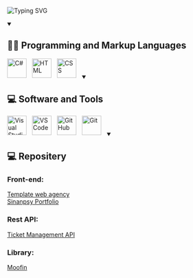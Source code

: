 <p align="left">
    <img alt="Typing SVG" src="https://readme-typing-svg.demolab.com?font=Fira+Code&weight=600&duration=2000&pause=250&color=F76F18&random=true&width=435&height=30&lines=Hi!;My+name+is+Francesco!;Welcome+to+my+GitHub+profile!" />
</p>
<details open>
    <summary>
        <h2>👨‍💻 Programming and Markup Languages</h2>
    </summary>
    <p align="left">
        <img align="left" alt="C#" width="45px" style="padding-right:10px;" src="https://cdn.jsdelivr.net/gh/devicons/devicon@latest/icons/csharp/csharp-original.svg" />
        <img align="left" alt="HTML" width="45px" style="padding-right:10px;" src="https://cdn.jsdelivr.net/gh/devicons/devicon@latest/icons/html5/html5-original.svg" />
        <img align="left" alt="CSS" width="45px" style="padding-right:10px;" src="https://cdn.jsdelivr.net/gh/devicons/devicon@latest/icons/css3/css3-original.svg" />
    </p>
    <br>
</details>
<br>

<details open>
    <summary>
        <h2>💻 Software and Tools</h2>
    </summary>
    <p align="left">
        <img align="left" alt="Visual Studio" width="45px" style="padding-right:10px;" src="https://cdn.jsdelivr.net/gh/devicons/devicon@latest/icons/visualstudio/visualstudio-plain.svg" />
        <img align="left" alt="VSCode" width="45px" style="padding-right:10px;" src="https://cdn.jsdelivr.net/gh/devicons/devicon@latest/icons/vscode/vscode-original.svg" />
        <img align="left" alt="GitHub" width="45px" style="padding-right:10px;" src="https://cdn.jsdelivr.net/gh/devicons/devicon@latest/icons/github/github-original.svg" />
        <img align="left" alt="Git" width="45px" style="padding-right:10px;" src="https://cdn.jsdelivr.net/gh/devicons/devicon@latest/icons/git/git-original.svg" />
    </p>
    <br>
</details>
<br>
<details open>
    <summary>
        <h2>💻 Repositery</h2>
    </summary>
    <p align="left">
        <h3>Front-end:</h3>
        <a href="https://github.com/iamkhin-dev/TemplateStart-up" target="_blank">Template web agency</a><br>
        <a href="https://github.com/iamkhin-dev/SinanpsyPortfolio" target="_blank">Sinanpsy Portfolio</a>
        <br>
        <h3>Rest API:</h3>
        <a href="https://github.com/iamkhin-dev/TicketManagementAPI" target="_blank">Ticket Management API</a>
        <br>
        <h3>Library:</h3>
        <a href="https://github.com/iamkhin-dev/Moofin" target="_blank">Moofin</a>
    </p>
    <br>
</details>

